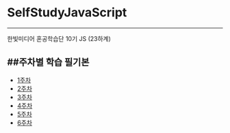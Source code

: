 # SelfStudyJavaScript
------
한빛미디어 혼공학습단 10기 JS (23하계)

##주차별 학습 필기본
------
- [1주차](https://carnation-celery-008.notion.site/1-068ab38e769041eea47843f4fb4625df?pvs=4)
- [2주차](https://carnation-celery-008.notion.site/2-9504c85651f24607bdfeb0b1353d0c8b?pvs=4)
- [3주차](https://carnation-celery-008.notion.site/3-07868e345b59419e9f994dab63f40651?pvs=4)
- [4주차](https://carnation-celery-008.notion.site/4-e2055ece8c0a41b9b0b1a3eb5e7e51c7?pvs=4)
- [5주차](https://carnation-celery-008.notion.site/5-1c240df8dd1742b1a44de0e77b7a96bf?pvs=4)
- [6주차](https://carnation-celery-008.notion.site/6-b59be50f7b674a6fb2da9de383d4ee43?pvs=4)
